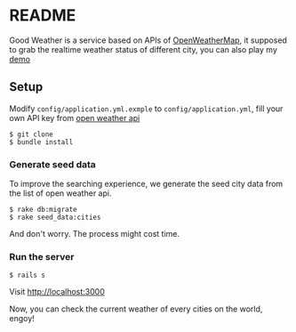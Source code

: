 # README

Good Weather is a service based on APIs of [OpenWeatherMap](https://openweathermap.org), it supposed to grab the realtime weather status of different city, you can also play my [demo](https://powerful-citadel-88502.herokuapp.com/)


## Setup

Modify `config/application.yml.exmple` to `config/application.yml`, fill your own API key from [open weather api](http://openweathermap.org/api)

```
$ git clone
$ bundle install

```

### Generate seed data

To improve the searching experience, we generate the seed city data from the list of open weather api.

```
$ rake db:migrate
$ rake seed_data:cities
```

And don't worry. The process might cost time.

### Run the server

```
$ rails s
```
Visit [http://localhost:3000](http://localhost:3000)

Now, you can check the current weather of every cities on the world, engoy!
